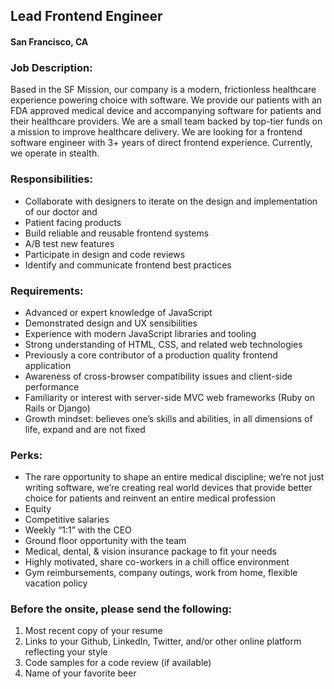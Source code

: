## Lead Frontend Engineer
#### San Francisco, CA

### Job Description:
Based in the SF Mission, our company is a modern, frictionless healthcare experience powering choice with software. We provide our patients with an FDA approved medical device and accompanying software for patients and their healthcare providers. We are a small team backed by top-tier funds on a mission to improve healthcare delivery. We are looking for a frontend software engineer with 3+ years of direct frontend experience.
Currently, we operate in stealth.

### Responsibilities:
+	Collaborate with designers to iterate on the design and implementation of our doctor and
+	Patient facing products
+	Build reliable and reusable frontend systems
+	A/B test new features
+	Participate in design and code reviews
+	Identify and communicate frontend best practices

### Requirements:
+	Advanced or expert knowledge of JavaScript
+	Demonstrated design and UX sensibilities
+	Experience with modern JavaScript libraries and tooling
+	Strong understanding of HTML, CSS, and related web technologies
+	Previously a core contributor of a production quality frontend application
+	Awareness of cross-browser compatibility issues and client-side performance
+	Familiarity or interest with server-side MVC web frameworks (Ruby on Rails or Django)
+	Growth mindset: believes one’s skills and abilities, in all dimensions of life, expand and are not fixed

### Perks:
+	The rare opportunity to shape an entire medical discipline; we’re not just writing software, we’re creating real world devices that provide better choice for patients and reinvent an entire medical profession
+	Equity
+	Competitive salaries
+	Weekly “1:1” with the CEO
+	Ground floor opportunity with the team
+	Medical, dental, & vision insurance package to fit your needs
+	Highly motivated, share co-workers in a chill office environment
+	Gym reimbursements, company outings, work from home, flexible vacation policy

### Before the onsite, please send the following:
1. Most recent copy of your resume
2. Links to your Github, LinkedIn, Twitter, and/or other online platform reflecting your style
3. Code samples for a code review (if available)
4. Name of your favorite beer
